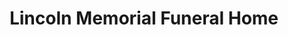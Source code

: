---
title: "Lincoln Memorial Funeral Home"
url: /lincoln/lincoln-memorial-funeral-home/
shop: funeral directors
---
